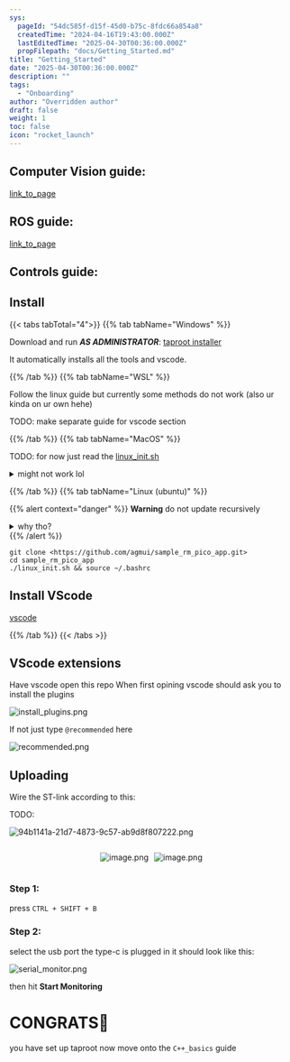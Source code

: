 ```yaml
---
sys:
  pageId: "54dc585f-d15f-45d0-b75c-8fdc66a854a8"
  createdTime: "2024-04-16T19:43:00.000Z"
  lastEditedTime: "2025-04-30T00:36:00.000Z"
  propFilepath: "docs/Getting_Started.md"
title: "Getting_Started"
date: "2025-04-30T00:36:00.000Z"
description: ""
tags:
  - "Onboarding"
author: "Overridden author"
draft: false
weight: 1
toc: false
icon: "rocket_launch"
---
```


## Computer Vision guide:

[link_to_page](86d45bc0-388b-4d26-8848-44f255f73d0e)

## ROS guide:

[link_to_page](3c76c1de-ec8f-46d6-8b0a-294005edc2d5)

## Controls guide:

## Install

{{< tabs tabTotal="4">}}
{{% tab tabName="Windows" %}}

Download and run _**AS ADMINISTRATOR**_: [taproot installer](https://github.com/Thornbots/TeachingFreshies/releases/tag/1.0)

It automatically installs all the tools and vscode.

{{% /tab %}}
{{% tab tabName="WSL" %}}

Follow the linux guide but currently some methods do not work (also ur kinda on ur own hehe)

TODO: make separate guide for vscode section

{{% /tab %}}
{{% tab tabName="MacOS" %}}

TODO: for now just read the [linux_init.sh](https://github.com/agmui/sample_rm_pico_app/blob/main/linux_init.sh)

<details>
<summary>might not work lol</summary>

`brew install libusb pkg-config`

Next install: [vscode](https://code.visualstudio.com/Download)

</details>

{{% /tab %}}
{{% tab tabName="Linux (ubuntu)" %}}

{{% alert context="danger" %}}
**Warning** do not update recursively
<details>
<summary>why tho?</summary>
There are some submodules that may go on for a while (like tinyusb) and I highly
recommend you don't need to get them.
If you want to see what submodules I update just look in `linux_init.sh`
</details>
{{% /alert %}}

```shell
git clone <https://github.com/agmui/sample_rm_pico_app.git>
cd sample_rm_pico_app
./linux_init.sh && source ~/.bashrc
```

## Install VScode

[vscode](https://code.visualstudio.com/Download)

{{% /tab %}}
{{< /tabs >}}

## VScode extensions

Have vscode open this repo
When first opining vscode should ask you to install the plugins

![install_plugins.png](https://prod-files-secure.s3.us-west-2.amazonaws.com/d518164a-d88e-44d1-a4ee-3adb3bd8bce0/89bd30f0-1825-4e77-867b-0a41ce370880/install_plugins.png?X-Amz-Algorithm=AWS4-HMAC-SHA256&X-Amz-Content-Sha256=UNSIGNED-PAYLOAD&X-Amz-Credential=ASIAZI2LB466STO4A4QC%2F20250517%2Fus-west-2%2Fs3%2Faws4_request&X-Amz-Date=20250517T061104Z&X-Amz-Expires=3600&X-Amz-Security-Token=IQoJb3JpZ2luX2VjEJ7%2F%2F%2F%2F%2F%2F%2F%2F%2F%2FwEaCXVzLXdlc3QtMiJHMEUCIQD9KuQCMLppOjArFFONw3jnBUS9VDtrmCBqNlWjWpm6JAIgB6P6rj1LhhNlH%2FAmybUbhw27TY1jHLYqxk%2BIwCLR1zYq%2FwMIVxAAGgw2Mzc0MjMxODM4MDUiDJMFyGxoZo%2BoQ%2Ff8ySrcA6JBttImBunA2NT0tGJQKNCGZ6UB%2FCvvOVeR%2BUoEzsyeFUKQ660wzv68WHTo8Y%2Bv5ZZ5%2BWoLiHbKn6iM44%2BZF7SWgo2FxCMvk%2FG4eOKc1o%2BnynrPXZvP6zNGwoSIDIj%2BClfJhT7pHHakRVadwPVwUfqXxcWb7fuEeRg5cOpcJFtROXfKYtZVjaoDa6reSCTFnONrRqtzvr4FFOqOvOM%2FWqzSrA2pqtLOcfoaf%2FJOFa2%2FqnbDm993xbIE7E%2FhcfzWoJbFkxGXQlgGn%2FCxf6JzQW3whtxT2dlk9RzCK0kYq93eby2lFtSiYvgLo6ilQ%2FsThQ8UB9QQ5bqgIgRUai%2B36hVirwenEj08kmnJ4NF1qGsI%2BokxJ77h8I7Ze5fm%2FpGJL4SngSQKOd6d6GlrVto%2BHF9X%2BhlqUr0YW7x%2BlfTi6LgxltHipYKofkdJOx5Q%2F8YutL2yz1iPKPfNOTUkC9s%2B3u5bgTSKlE4avOkTAivprl1pmErObgneutMjFlhYhDiF4f1OqakK2mkc1kd698W7GBd8%2FuhXn8tFSvhpoHdTi8SWy0P5733sFV1d4I6WiX482FvKURLTLT%2F%2Fwm7%2BAIl304P%2BGs92knlI6oA0ec2fjn5YDFSi8%2B%2F4X0i9tvOPMPHDoMEGOqUBKTP1%2FIwX0P1BgHXsw3UuhSOQiTlqyZ2VoFpVYvv1swr3YUW27zp8dd9nI0lxKb1qy%2BcDitwSwKRhZMy3ISTyuUbj2hCHruUbW1QtdHM0XEXFFNhUprJrzKFCbNK9ACdPoNf86oXSYimU4E%2Fko%2FX5xHcT0FvSeqv5AOurHLDwaucOLifV79S%2FHWnKW5L7b0%2F6hioz9OW1QCqQcXnJ5s9rUbnCqjXc&X-Amz-Signature=906be0a6f056394a9d4020cdc326d9f13fe923612fdc7b4742069c664792b564&X-Amz-SignedHeaders=host&x-id=GetObject)

If not just type `@recommended` here  

![recommended.png](https://prod-files-secure.s3.us-west-2.amazonaws.com/d518164a-d88e-44d1-a4ee-3adb3bd8bce0/61e661e9-5d85-4dfc-be0d-8d2097a5e793/recommended.png?X-Amz-Algorithm=AWS4-HMAC-SHA256&X-Amz-Content-Sha256=UNSIGNED-PAYLOAD&X-Amz-Credential=ASIAZI2LB466STO4A4QC%2F20250517%2Fus-west-2%2Fs3%2Faws4_request&X-Amz-Date=20250517T061104Z&X-Amz-Expires=3600&X-Amz-Security-Token=IQoJb3JpZ2luX2VjEJ7%2F%2F%2F%2F%2F%2F%2F%2F%2F%2FwEaCXVzLXdlc3QtMiJHMEUCIQD9KuQCMLppOjArFFONw3jnBUS9VDtrmCBqNlWjWpm6JAIgB6P6rj1LhhNlH%2FAmybUbhw27TY1jHLYqxk%2BIwCLR1zYq%2FwMIVxAAGgw2Mzc0MjMxODM4MDUiDJMFyGxoZo%2BoQ%2Ff8ySrcA6JBttImBunA2NT0tGJQKNCGZ6UB%2FCvvOVeR%2BUoEzsyeFUKQ660wzv68WHTo8Y%2Bv5ZZ5%2BWoLiHbKn6iM44%2BZF7SWgo2FxCMvk%2FG4eOKc1o%2BnynrPXZvP6zNGwoSIDIj%2BClfJhT7pHHakRVadwPVwUfqXxcWb7fuEeRg5cOpcJFtROXfKYtZVjaoDa6reSCTFnONrRqtzvr4FFOqOvOM%2FWqzSrA2pqtLOcfoaf%2FJOFa2%2FqnbDm993xbIE7E%2FhcfzWoJbFkxGXQlgGn%2FCxf6JzQW3whtxT2dlk9RzCK0kYq93eby2lFtSiYvgLo6ilQ%2FsThQ8UB9QQ5bqgIgRUai%2B36hVirwenEj08kmnJ4NF1qGsI%2BokxJ77h8I7Ze5fm%2FpGJL4SngSQKOd6d6GlrVto%2BHF9X%2BhlqUr0YW7x%2BlfTi6LgxltHipYKofkdJOx5Q%2F8YutL2yz1iPKPfNOTUkC9s%2B3u5bgTSKlE4avOkTAivprl1pmErObgneutMjFlhYhDiF4f1OqakK2mkc1kd698W7GBd8%2FuhXn8tFSvhpoHdTi8SWy0P5733sFV1d4I6WiX482FvKURLTLT%2F%2Fwm7%2BAIl304P%2BGs92knlI6oA0ec2fjn5YDFSi8%2B%2F4X0i9tvOPMPHDoMEGOqUBKTP1%2FIwX0P1BgHXsw3UuhSOQiTlqyZ2VoFpVYvv1swr3YUW27zp8dd9nI0lxKb1qy%2BcDitwSwKRhZMy3ISTyuUbj2hCHruUbW1QtdHM0XEXFFNhUprJrzKFCbNK9ACdPoNf86oXSYimU4E%2Fko%2FX5xHcT0FvSeqv5AOurHLDwaucOLifV79S%2FHWnKW5L7b0%2F6hioz9OW1QCqQcXnJ5s9rUbnCqjXc&X-Amz-Signature=08e559191b2c51fe81ee3dbb32fb645849c4c8330380bc226df358b7a5a6aca6&X-Amz-SignedHeaders=host&x-id=GetObject)

## Uploading

Wire the ST-link according to this:

TODO:

![94b1141a-21d7-4873-9c57-ab9d8f807222.png](https://prod-files-secure.s3.us-west-2.amazonaws.com/d518164a-d88e-44d1-a4ee-3adb3bd8bce0/e5fad17d-ab82-4300-9f4c-505ab4b1202c/94b1141a-21d7-4873-9c57-ab9d8f807222.png?X-Amz-Algorithm=AWS4-HMAC-SHA256&X-Amz-Content-Sha256=UNSIGNED-PAYLOAD&X-Amz-Credential=ASIAZI2LB466STO4A4QC%2F20250517%2Fus-west-2%2Fs3%2Faws4_request&X-Amz-Date=20250517T061104Z&X-Amz-Expires=3600&X-Amz-Security-Token=IQoJb3JpZ2luX2VjEJ7%2F%2F%2F%2F%2F%2F%2F%2F%2F%2FwEaCXVzLXdlc3QtMiJHMEUCIQD9KuQCMLppOjArFFONw3jnBUS9VDtrmCBqNlWjWpm6JAIgB6P6rj1LhhNlH%2FAmybUbhw27TY1jHLYqxk%2BIwCLR1zYq%2FwMIVxAAGgw2Mzc0MjMxODM4MDUiDJMFyGxoZo%2BoQ%2Ff8ySrcA6JBttImBunA2NT0tGJQKNCGZ6UB%2FCvvOVeR%2BUoEzsyeFUKQ660wzv68WHTo8Y%2Bv5ZZ5%2BWoLiHbKn6iM44%2BZF7SWgo2FxCMvk%2FG4eOKc1o%2BnynrPXZvP6zNGwoSIDIj%2BClfJhT7pHHakRVadwPVwUfqXxcWb7fuEeRg5cOpcJFtROXfKYtZVjaoDa6reSCTFnONrRqtzvr4FFOqOvOM%2FWqzSrA2pqtLOcfoaf%2FJOFa2%2FqnbDm993xbIE7E%2FhcfzWoJbFkxGXQlgGn%2FCxf6JzQW3whtxT2dlk9RzCK0kYq93eby2lFtSiYvgLo6ilQ%2FsThQ8UB9QQ5bqgIgRUai%2B36hVirwenEj08kmnJ4NF1qGsI%2BokxJ77h8I7Ze5fm%2FpGJL4SngSQKOd6d6GlrVto%2BHF9X%2BhlqUr0YW7x%2BlfTi6LgxltHipYKofkdJOx5Q%2F8YutL2yz1iPKPfNOTUkC9s%2B3u5bgTSKlE4avOkTAivprl1pmErObgneutMjFlhYhDiF4f1OqakK2mkc1kd698W7GBd8%2FuhXn8tFSvhpoHdTi8SWy0P5733sFV1d4I6WiX482FvKURLTLT%2F%2Fwm7%2BAIl304P%2BGs92knlI6oA0ec2fjn5YDFSi8%2B%2F4X0i9tvOPMPHDoMEGOqUBKTP1%2FIwX0P1BgHXsw3UuhSOQiTlqyZ2VoFpVYvv1swr3YUW27zp8dd9nI0lxKb1qy%2BcDitwSwKRhZMy3ISTyuUbj2hCHruUbW1QtdHM0XEXFFNhUprJrzKFCbNK9ACdPoNf86oXSYimU4E%2Fko%2FX5xHcT0FvSeqv5AOurHLDwaucOLifV79S%2FHWnKW5L7b0%2F6hioz9OW1QCqQcXnJ5s9rUbnCqjXc&X-Amz-Signature=48c1ed303e0162980b6ce1a5604433dddf693302370ffe9ae69507bd6055df2f&X-Amz-SignedHeaders=host&x-id=GetObject)

<div style="display: flex;flex-direction: row; column-gap:10px; max-width: 630px;justify-content: center;">
<div>

![image.png](https://prod-files-secure.s3.us-west-2.amazonaws.com/d518164a-d88e-44d1-a4ee-3adb3bd8bce0/210ecb78-1116-4d7b-b9b7-2292f66fa2c2/image.png?X-Amz-Algorithm=AWS4-HMAC-SHA256&X-Amz-Content-Sha256=UNSIGNED-PAYLOAD&X-Amz-Credential=ASIAZI2LB4664YLOLNJO%2F20250517%2Fus-west-2%2Fs3%2Faws4_request&X-Amz-Date=20250517T061111Z&X-Amz-Expires=3600&X-Amz-Security-Token=IQoJb3JpZ2luX2VjEJ7%2F%2F%2F%2F%2F%2F%2F%2F%2F%2FwEaCXVzLXdlc3QtMiJHMEUCIQChWIcORML01A92nvOU7iMuWKnXsY0LlLPmWDp8pTPh7QIgO6haZn%2FyKF092vpRY9fi9uXGvQkb1%2ByAyKrdhUU3Xqgq%2FwMIVxAAGgw2Mzc0MjMxODM4MDUiDBMMYNERION4utAdaCrcA2j94gxu40vA7ULWRzFGAZjee9EVuamkZtKnTD2Ab7nGhP8IvWP%2FtqL%2Bgg%2F3xRKYJsV1BpgojnztUMT6aCdbiTjocFv7dnfnBdpJgmsBKUXbIYmKwRvEkIsYknycEROrDDxVMccDhTcif6Jkdxfc1E71ryD5p7hs5eo3Mua%2FDrPNUzrGnBmi7nuyMYmNWR%2BvbX6TCOLM%2Fl33S%2FAub9GPSPbJx%2F9reil8xuVE7Ur6dCOuj9AmOrIboPolBqFQlXAxTSCFUiyGfnEHp9LyK%2FpJpjbWXUxph5NzVY%2FXwpXj5IVxXB0eGKVpDzHFmgfISIXjN7zB0GdFDpSVMDfdOuyD4BGhDpoJ3lOcp924O17%2BLKwuNzKbpYrlEHkGrr9ie%2BxV9nRFJt5A7S%2BmOvBwmB%2BNbhQgrSexG03%2FyyLMhgDQDu8c9mdj%2FqUpqGgvQzTGffFUnN5CqgZjIawqd15Q0nHKWWFvont7XQgDrvDFSF2tMzCea60DSBVSurNjvuqtz7kFYxtqCXUVN7Jh85AAmg507doLjxu2pmhr0RmjHOnrflGbvwcBVALEfuNz4H%2B0UAHDvxzw3IpTGlbatAJSZ4hg9pl2qR6SOFXbPtcOqgmYuuVRxFcHYFhUSWnFb0qhMPzDoMEGOqUB7b%2FV4s9uBKhYWHJrU9Lx%2BUZub4PI18%2FXGM3o0W8RtC0MXmOmxj85g2XAdweI2Xtv4ETL2N2y0DcI6fnFI6h7lU3X3xhw3A8kKiSPPiRgJNJ8EFQufHRxX55TgryhX%2BnzCrQdQ8UW5R7CrNwYNzuvcAt2gANc%2FFMr4UbAyUXlXI1NI3A4pi3VzV8tAjZDSQwfWy0LnEAbrmcPc%2FemZeIiHxF6BbIK&X-Amz-Signature=15b78c7e6b3c46e7290a222361f41056ca00a79b3cacf4dd0358d15770456d4b&X-Amz-SignedHeaders=host&x-id=GetObject)

</div>
<div>

![image.png](https://prod-files-secure.s3.us-west-2.amazonaws.com/d518164a-d88e-44d1-a4ee-3adb3bd8bce0/33a0fd0f-8ca6-4a86-8e09-26e95ded1fff/image.png?X-Amz-Algorithm=AWS4-HMAC-SHA256&X-Amz-Content-Sha256=UNSIGNED-PAYLOAD&X-Amz-Credential=ASIAZI2LB4665VPNB466%2F20250517%2Fus-west-2%2Fs3%2Faws4_request&X-Amz-Date=20250517T061111Z&X-Amz-Expires=3600&X-Amz-Security-Token=IQoJb3JpZ2luX2VjEJ7%2F%2F%2F%2F%2F%2F%2F%2F%2F%2FwEaCXVzLXdlc3QtMiJHMEUCIQDJK9N6SB8oexSs4Q%2BesSc4GBnA7Go3t8Gzak0b22ZBOwIgeaNgym6yOij0drrO35VDHO1oX1h6ERwaOPl7wzaKHscq%2FwMIVxAAGgw2Mzc0MjMxODM4MDUiDBXpewDAS9jf5GEfLircAw4CQXgsIIrYnJ2S3ChmGLbPUcM9Gvqvb7l9pwnOVCtfZRZriPlhjzEDVOkBVxXOCBl40NwqDuJU%2F3Ay1HfPFWawwQ268yMa4zJF0PSIuFfsCovESXCRt%2Fdq%2Fzke22%2F3QTJr8Zm2V1S12ZAK1APKqCCNEdDhauqTyDuLopsIyfG3P6gFHuKDuVrb6ps8eIs8Qw5jCI5awZy00aDj6%2B%2BGMlECezMAcldmavlbCQ3QYDV1X6hz3S28NZScFXbkhGoQcUwol4e%2FYm5hVFG6er4eJ9wMEMbqiAlZ1L%2Fkcyr42j5%2B5FEuC7sD%2B0vMhBS9jxHMYDZusQeNg98PpBDxxjuESSRiX%2FFB5KpObW5tiKaIa256pBN1Hf4eEITM0wMs4MR8wF6lxSwTv9MdOukEDg2H9%2FX1HCJxxLpSldAJypgc1paeuDM%2BgQCi%2BVGEK2Hny42lfjRbNGYDn%2BEABhu%2F4MIhIKkKufGVD%2BU3caymRQuLcvZrKb8%2Bw%2BUxqupZfb4lXyeNDTXqvN4%2Biz2CwkgBL%2BCaQxmRjQDzwtMvqxLgItmmVOJgH5LaAHpKTruK8M8MIreEVCg6lTJbrTB0y12Hba%2FbnDX8o1PILSJNPPxNo8C%2FqXUh3YzapIOyYExtmrYrMJzEoMEGOqUBRXynmpFsgpOSfXuaTSnU6Dytsft5cvfalNEZes47XFIbsw9xbP8rZNTf5TCucqEwbUIGkHFBCVFfwMDf0KJDE%2FRTci6%2BPLkOzDbsIebilhOkz64d2%2FDwUfRf5%2B%2BBDCo73MvAETzQvWJhVrd0z9Gw0JTMYXZSMk1%2FReppI6btiAW3UkrurEAoP2jctEWuycMxOAvCkwt8%2F88weIJ2upcWbaeJlcKl&X-Amz-Signature=a0cc1f654a01799092991bc8fb2b6806aaa418abbd7531f0a0e9b05813df1e93&X-Amz-SignedHeaders=host&x-id=GetObject)

</div>
</div>

### Step 1:

press `CTRL + SHIFT + B`

### Step 2:

select the usb port the type-c is plugged in it should look like this:

![serial_monitor.png](https://prod-files-secure.s3.us-west-2.amazonaws.com/d518164a-d88e-44d1-a4ee-3adb3bd8bce0/f03f4774-05d4-4393-b6a0-d5efb6d315ab/serial_monitor.png?X-Amz-Algorithm=AWS4-HMAC-SHA256&X-Amz-Content-Sha256=UNSIGNED-PAYLOAD&X-Amz-Credential=ASIAZI2LB466STO4A4QC%2F20250517%2Fus-west-2%2Fs3%2Faws4_request&X-Amz-Date=20250517T061104Z&X-Amz-Expires=3600&X-Amz-Security-Token=IQoJb3JpZ2luX2VjEJ7%2F%2F%2F%2F%2F%2F%2F%2F%2F%2FwEaCXVzLXdlc3QtMiJHMEUCIQD9KuQCMLppOjArFFONw3jnBUS9VDtrmCBqNlWjWpm6JAIgB6P6rj1LhhNlH%2FAmybUbhw27TY1jHLYqxk%2BIwCLR1zYq%2FwMIVxAAGgw2Mzc0MjMxODM4MDUiDJMFyGxoZo%2BoQ%2Ff8ySrcA6JBttImBunA2NT0tGJQKNCGZ6UB%2FCvvOVeR%2BUoEzsyeFUKQ660wzv68WHTo8Y%2Bv5ZZ5%2BWoLiHbKn6iM44%2BZF7SWgo2FxCMvk%2FG4eOKc1o%2BnynrPXZvP6zNGwoSIDIj%2BClfJhT7pHHakRVadwPVwUfqXxcWb7fuEeRg5cOpcJFtROXfKYtZVjaoDa6reSCTFnONrRqtzvr4FFOqOvOM%2FWqzSrA2pqtLOcfoaf%2FJOFa2%2FqnbDm993xbIE7E%2FhcfzWoJbFkxGXQlgGn%2FCxf6JzQW3whtxT2dlk9RzCK0kYq93eby2lFtSiYvgLo6ilQ%2FsThQ8UB9QQ5bqgIgRUai%2B36hVirwenEj08kmnJ4NF1qGsI%2BokxJ77h8I7Ze5fm%2FpGJL4SngSQKOd6d6GlrVto%2BHF9X%2BhlqUr0YW7x%2BlfTi6LgxltHipYKofkdJOx5Q%2F8YutL2yz1iPKPfNOTUkC9s%2B3u5bgTSKlE4avOkTAivprl1pmErObgneutMjFlhYhDiF4f1OqakK2mkc1kd698W7GBd8%2FuhXn8tFSvhpoHdTi8SWy0P5733sFV1d4I6WiX482FvKURLTLT%2F%2Fwm7%2BAIl304P%2BGs92knlI6oA0ec2fjn5YDFSi8%2B%2F4X0i9tvOPMPHDoMEGOqUBKTP1%2FIwX0P1BgHXsw3UuhSOQiTlqyZ2VoFpVYvv1swr3YUW27zp8dd9nI0lxKb1qy%2BcDitwSwKRhZMy3ISTyuUbj2hCHruUbW1QtdHM0XEXFFNhUprJrzKFCbNK9ACdPoNf86oXSYimU4E%2Fko%2FX5xHcT0FvSeqv5AOurHLDwaucOLifV79S%2FHWnKW5L7b0%2F6hioz9OW1QCqQcXnJ5s9rUbnCqjXc&X-Amz-Signature=3a0d4c7daa914a62935b89de4309061840feea8ef53aba24f8eb73181fd01a38&X-Amz-SignedHeaders=host&x-id=GetObject)

then hit **Start Monitoring**

# CONGRATS🎉

you have set up taproot now move onto the `C++_basics` guide
